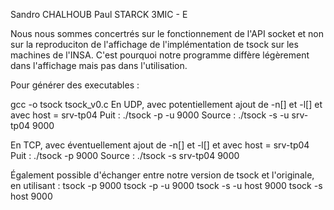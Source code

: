Sandro CHALHOUB
Paul STARCK
3MIC - E

Nous nous sommes concertrés sur le fonctionnement de l'API socket et non sur la reproduciton de l'affichage de l'implémentation de tsock sur les machines de l'INSA. C'est pourquoi notre programme diffère légèrement dans l'affichage mais pas dans l'utilisation.

Pour générer des executables :

gcc -o tsock tsock_v0.c
En UDP, avec potentiellement ajout de -n[] et -l[] et avec host = srv-tp04
Puit : ./tsock -p -u 9000
Source : ./tsock -s -u srv-tp04 9000

En TCP, avec éventuellement ajout de -n[] et -l[] et avec host = srv-tp04
Puit : ./tsock -p 9000
Source : ./tsock -s srv-tp04 9000

Également possible d'échanger entre notre version de tsock et l'originale, en utilisant :
tsock -p 9000
tsock -p -u 9000
tsock -s -u host 9000
tsock -s host 9000
